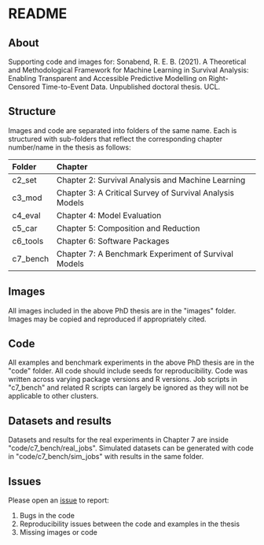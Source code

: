 # README

## About

Supporting code and images for:
Sonabend, R. E. B. (2021). A Theoretical and Methodological Framework for Machine Learning in Survival Analysis: Enabling Transparent and Accessible Predictive Modelling on Right-Censored Time-to-Event Data. Unpublished doctoral thesis. UCL.

## Structure

Images and code are separated into folders of the same name. Each is structured with sub-folders that reflect the corresponding chapter number/name in the thesis as follows:

| Folder | Chapter |
|:----------|:----------|
| c2_set | Chapter 2: Survival Analysis and Machine Learning |
| c3_mod | Chapter 3: A Critical Survey of Survival Analysis Models |
| c4_eval | Chapter 4: Model Evaluation |
| c5_car | Chapter 5: Composition and Reduction |
| c6_tools | Chapter 6: Software Packages |
| c7_bench | Chapter 7: A Benchmark Experiment of Survival Models |


## Images

All images included in the above PhD thesis are in the "images" folder. Images may be copied and reproduced if appropriately cited.

## Code

All examples and benchmark experiments in the above PhD thesis are in the "code" folder. All code should include seeds for reproducibility. Code was written across varying package versions and R versions. Job scripts in "c7_bench" and related R scripts can largely be ignored as they will not be applicable to other clusters.

## Datasets and results

Datasets and results for the real experiments in Chapter 7 are inside "code/c7_bench/real_jobs". Simulated datasets can be generated with code in "code/c7_bench/sim_jobs" with results in the same folder.

## Issues

Please open an [issue](https://github.com/RaphaelS1/thesis_code_images/issues) to report:

1. Bugs in the code
2. Reproducibility issues between the code and examples in the thesis
3. Missing images or code
